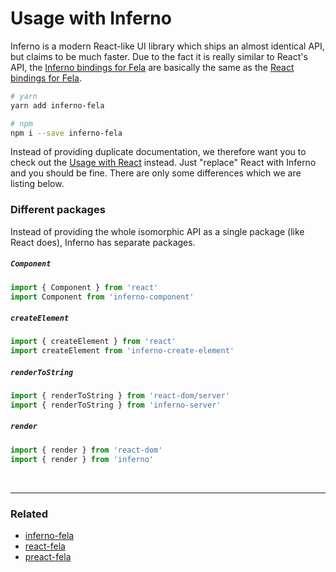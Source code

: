 # Usage with Inferno

Inferno is a modern React-like UI library which ships an almost identical API, but claims to be much faster.
Due to the fact it is really similar to React's API, the [Inferno bindings for Fela](https://github.com/robinweser/fela/tree/master/packages/inferno-fela) are basically the same as the [React bindings for Fela](https://github.com/robinweser/fela/tree/master/packages/react-fela).

```sh
# yarn
yarn add inferno-fela

# npm
npm i --save inferno-fela
```

Instead of providing duplicate documentation, we therefore want you to check out the [Usage with React](UsageWithReact.md) instead. Just "replace" React with Inferno and you should be fine. There are only some differences which we are listing below.

### Different packages

Instead of providing the whole isomorphic API as a single package (like React does), Inferno has separate packages.

##### `Component`
```javascript
import { Component } from 'react'
import Component from 'inferno-component'
```

##### `createElement`
```javascript
import { createElement } from 'react'
import createElement from 'inferno-create-element'
```

##### `renderToString`
```javascript
import { renderToString } from 'react-dom/server'
import { renderToString } from 'inferno-server'
```


##### `render`
```javascript
import { render } from 'react-dom'
import { render } from 'inferno'
```


<br>

---

### Related
* [inferno-fela](https://github.com/robinweser/fela/tree/master/packages/inferno-fela)
* [react-fela](https://github.com/robinweser/fela/tree/master/packages/react-fela)
* [preact-fela](https://github.com/robinweser/fela/tree/master/packages/preact-fela)
